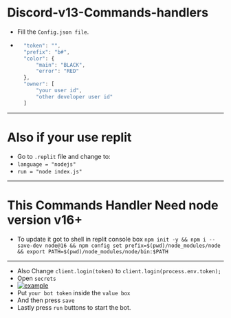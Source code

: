 # Discord-v13-Commands-handlers

- Fill the `Config.json file`.
- ```js
    "token": "",
    "prefix": "b#",
    "color": {
        "main": "BLACK",
        "error": "RED"
    },
    "owner": [
        "your user id",
        "other developer user id"
    ]
    ```

---

# Also if your use replit
- Go to `.replit` file and change to:
- `language = "nodejs"`
- `run = "node index.js"`
---
# This Commands Handler Need node version v16+
- To update it got to shell in replit console box
```npm init -y && npm i --save-dev node@16 && npm config set prefix=$(pwd)/node_modules/node && export PATH=$(pwd)/node_modules/node/bin:$PATH```
---
- Also Change `client.login(token)` to `client.login(process.env.token);`
- Open `secrets`
- [![example](https://cdn.discordapp.com/attachments/853617109560328192/922205086665572402/unknown.jpg)](https://cdn.discordapp.com/attachments/853617109560328192/922205086665572402/unknown.jpg)
- Put `your bot token` inside the `value box`
- And then press `save`
- Lastly press `run` buttons to start the bot.
